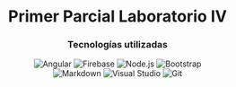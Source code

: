 <h1 align="center">Primer Parcial Laboratorio IV</h1>
<h3 align="center">Tecnologías utilizadas</h3>

<div align="center" style="text-align:center;">
    <img src="https://img.shields.io/badge/angular-dd0031?style=for-the-badge&labelColor=black&logo=angular&logoColor=dd0031" alt="Angular">
    <img src="https://img.shields.io/badge/firebase-ffcc30?style=for-the-badge&labelColor=black&logo=firebase&logoColor=ffcc30" alt="Firebase">
    <img src="https://img.shields.io/badge/Nodejs-3C873A?style=for-the-badge&labelColor=black&logo=node.js&logoColor=3C873A" alt="Node.js">
    <img src="https://img.shields.io/badge/Bootstrap-563D7C?style=for-the-badge&labelColor=black&logo=bootstrap&logoColor=white" alt="Bootstrap">
  </div>
  <div align="center" style="text-align:center;">
    <img src="https://img.shields.io/badge/Markdown-000000?style=for-the-badge&labelColor=black&logo=markdown&logoColor=white" alt="Markdown">
    <img src="https://img.shields.io/badge/Visual_Studio-0078d7?style=for-the-badge&labelColor=black&logo=visual%20studio&logoColor=white" alt="Visual Studio">
    <img src="https://img.shields.io/badge/Git-F05032?style=for-the-badge&labelColor=black&logo=git&logoColor=white" alt="Git">
  </div>
